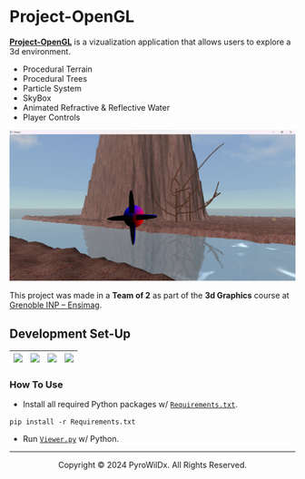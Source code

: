 # Project-OpenGL

[**Project-OpenGL**](https://github.com/PyroWilDx/Project-OpenGL/) is a vizualization application that allows users to explore a 3d environment.

- Procedural Terrain
- Procedural Trees
- Particle System
- SkyBox
- Animated Refractive & Reflective Water
- Player Controls

<img src=".readme/Image.png">

This project was made in a **Team of 2** as part of the **3d Graphics** course at [Grenoble INP &ndash; Ensimag](https://ensimag.grenoble-inp.fr/).

## Development Set-Up

<div align="center">

| [<img src="https://cdn.jsdelivr.net/gh/devicons/devicon@latest/icons/python/python-original.svg" width="60"/>](https://www.python.org/) | [<img src="https://cdn.jsdelivr.net/gh/devicons/devicon@latest/icons/opengl/opengl-plain.svg" width="60"/>](https://www.opengl.org/) | [<img src="https://cdn.jsdelivr.net/gh/devicons/devicon@latest/icons/pycharm/pycharm-original.svg" width="60"/>](https://www.jetbrains.com/pycharm/) | [<img src="https://cdn.jsdelivr.net/gh/devicons/devicon@latest/icons/windows8/windows8-original.svg" width="60"/>](https://www.microsoft.com/windows/) |
|---|---|---|---|

</div>

### How To Use

- Install all required Python packages w/ [```Requirements.txt```](./Requirements.txt).

```
pip install -r Requirements.txt
```

- Run [```Viewer.py```](./Viewer.py) w/ Python.

---

<div align="center">
  Copyright &#169; 2024 PyroWilDx. All Rights Reserved.
</div>
